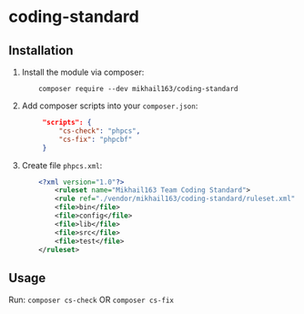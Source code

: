 # coding-standard

## Installation
1. Install the module via composer:
    ```console
        composer require --dev mikhail163/coding-standard
    ```
2. Add composer scripts into your `composer.json`:
   ```json
        "scripts": {
            "cs-check": "phpcs",
            "cs-fix": "phpcbf"
        }
    ```
3. Create file `phpcs.xml`:
    ```xml
        <?xml version="1.0"?>
            <ruleset name="Mikhail163 Team Coding Standard">
            <rule ref="./vendor/mikhail163/coding-standard/ruleset.xml"/>
            <file>bin</file>
            <file>config</file>
            <file>lib</file>
            <file>src</file>
            <file>test</file>
        </ruleset>
    ```
## Usage
Run: `composer cs-check` OR `composer cs-fix`
